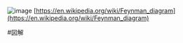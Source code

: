 
![image](https://gyazo.com/80eee4c396917568b4a32d4c41f5abe0/thumb/1000)
[https://en.wikipedia.org/wiki/Feynman_diagram](https://en.wikipedia.org/wiki/Feynman_diagram)

#図解